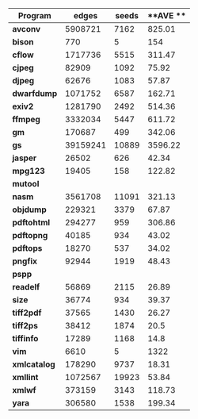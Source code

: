 | **Program**   | **edges** | **seeds** | **AVE ** |
|---------------|-----------|-----------|----------|
| **avconv**    | 5908721   | 7162      | 825.01   |
| **bison**     | 770       | 5         | 154      |
| **cflow**     | 1717736   | 5515      | 311.47   |
| **cjpeg**     | 82909     | 1092      | 75.92    |
| **djpeg**     | 62676     | 1083      | 57.87    |
| **dwarfdump** | 1071752   | 6587      | 162.71   |
| **exiv2**     | 1281790   | 2492      | 514.36   |
| **ffmpeg**    | 3332034   | 5447      | 611.72   |
| **gm**        | 170687    | 499       | 342.06   |
| **gs**        | 39159241  | 10889     | 3596.22  |
| **jasper**    | 26502     | 626       | 42.34    |
| **mpg123**    | 19405     | 158       | 122.82   |
| **mutool**    |           |           |          |
| **nasm**      | 3561708   | 11091     | 321.13   |
| **objdump**   | 229321    | 3379      | 67.87    |
| **pdftohtml** | 294277    | 959       | 306.86   |
| **pdftopng**  | 40185     | 934       | 43.02    |
| **pdftops**   | 18270     | 537       | 34.02    |
| **pngfix**    | 92944     | 1919      | 48.43    |
| **pspp**       |         |       |         |
| **readelf**    | 56869   | 2115  | 26.89   |
| **size**       | 36774   | 934   | 39.37   |
| **tiff2pdf**   | 37565   | 1430  | 26.27   |
| **tiff2ps**    | 38412   | 1874  | 20.5    |
| **tiffinfo**   | 17289   | 1168  | 14.8    |
| **vim**        | 6610    | 5     | 1322    |
| **xmlcatalog** | 178290  | 9737  | 18.31   |
| **xmllint**    | 1072567 | 19923 | 53.84   |
| **xmlwf**      | 373159  | 3143  | 118.73  |
| **yara**       | 306580  | 1538  | 199.34  |
